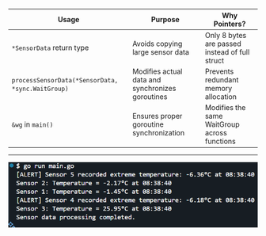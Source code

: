 | Usage | Purpose | Why Pointers? |
|--------|---------|--------------|
| `*SensorData` return type | Avoids copying large sensor data | Only 8 bytes are passed instead of full struct |
| `processSensorData(*SensorData, *sync.WaitGroup)` | Modifies actual data and synchronizes goroutines | Prevents redundant memory allocation |
| `&wg` in `main()` | Ensures proper goroutine synchronization | Modifies the same WaitGroup across functions |

--- 

![alt text](image.png)
